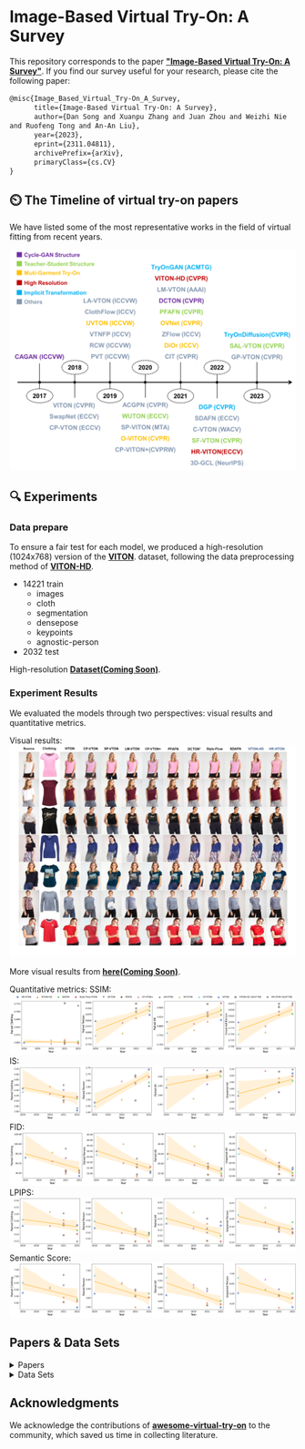 # Image-Based Virtual Try-On: A Survey

This repository corresponds to the paper [**"Image-Based Virtual Try-On: A Survey"**](http://arxiv.org/abs/2311.04811).
If you find our survey useful for your research, please cite the following paper:

```
@misc{Image_Based_Virtual_Try-On_A_Survey,
      title={Image-Based Virtual Try-On: A Survey}, 
      author={Dan Song and Xuanpu Zhang and Juan Zhou and Weizhi Nie and Ruofeng Tong and An-An Liu},
      year={2023},
      eprint={2311.04811},
      archivePrefix={arXiv},
      primaryClass={cs.CV}
}
```


## ⏲️ The Timeline of virtual try-on papers

We have listed some of the most representative works in the field of virtual fitting from recent years.

![Time-line](readme/Time_line.png)


## 🔍 Experiments

### Data prepare

To ensure a fair test for each model, we produced a high-resolution (1024x768) version of the [**VITON**](https://github.com/xthan/VITON). dataset, following the data preprocessing method of [**VITON-HD**](https://github.com/shadow2496/VITON-HD).

- 14221 train
  - images
  - cloth
  - segmentation
  - densepose
  - keypoints
  - agnostic-person
- 2032 test

High-resolution [**Dataset(Coming Soon)**](https://github.com/little-misfit/Survey-Of-Virtual-Try-On).

### Experiment Results

We evaluated the models through two perspectives: visual results and quantitative metrics.

Visual results:
![visual results](readme/keshihua.jpg)

More visual results from [**here(Coming Soon)**](https://github.com/little-misfit/Survey-Of-Virtual-Try-On).

Quantitative metrics:
SSIM:
![SSIM](readme/plot_SSIM.png)
IS:
![IS](readme/plot_IS.png)
FID:
![FID](readme/plot_FID.png)
LPIPS:
![LPIPS](readme/plot_LPIPS.png)
Semantic Score:
![Semantic Score](readme/plot_Clip.png)




## Papers & Data Sets

<details><summary>Papers</summary>
<table class="tg">
<thead>
  <tr>
    <th class="tg-baqh" align="center" rowspan="2">model</th>
    <th class="tg-0lax" align="center" rowspan="2">Release Time</th>
    <th class="tg-0lax" align="center" rowspan="2">Paper</th>
    <th class="tg-0lax" align="center" rowspan="2">Code</th>
  </tr>
  <tr>
  </tr>
</thead>
<tbody>
  <tr>
    <td class="tg-baqh" align="center">CAGAN</td>
    <td class="tg-0lax" align="center">2017</td>
    <td class="tg-0lax" align="center"><a href="https://arxiv.org/abs/1709.04695">Paper</a></td>
    <td class="tg-0lax" align="center">-</td>
  </tr>


</tbody>
</table>
</details>

<details><summary>Data Sets</summary>
<table class="tg">
<thead>
  <tr>
    <th class="tg-baqh" align="center" rowspan="2">Data set</th>
    <th class="tg-0lax" align="center" rowspan="2">Release Time</th>
    <th class="tg-0lax" align="center" rowspan="2">Resolution</th>
	<th class="tg-0lax" align="center" rowspan="2">Quantity Train/Test</th>
    <th class="tg-0lax" align="center" rowspan="2">Link</th>
  </tr>
  <tr>
  </tr>
</thead>

<tbody>
  <tr>
    <td class="tg-baqh" align="center">VITON</td>
    <td class="tg-0lax" align="center">2018</td>
    <td class="tg-0lax" align="center">256*192</td>
	<td class="tg-0lax" align="center">14221/2032</td>
    <td class="tg-0lax" align="center"><a href="https://github.com/xthan/VITON">Link</a></td>
  </tr>
  <tr>
    <td class="tg-baqh" align="center">MPV</td>
    <td class="tg-0lax" align="center">2019</td>
    <td class="tg-0lax" align="center">256*192</td>
	<td class="tg-0lax" align="center">52236/10544</td>
    <td class="tg-0lax" align="center"><a href="https://pan.baidu.com/s/1VZSJg5KRYKRCn8DzIyPOLQ?pwd=ipno">Collected by us(Extraction code:ipno)</a></td>
  </tr>
  <tr>
    <td class="tg-baqh" align="center">DeepFashion</td>
    <td class="tg-0lax" align="center">2016</td>
    <td class="tg-0lax" align="center">1101*750</td>
	<td class="tg-0lax" align="center">52712/*</td>
    <td class="tg-0lax" align="center"><a href="https://github.com/yumingj/DeepFashion-MultiModal">Link</a></td>
  </tr>
  <tr>
    <td class="tg-baqh" align="center">VITON-HD</td>
    <td class="tg-0lax" align="center">2021</td>
    <td class="tg-0lax" align="center">1024*768</td>
	<td class="tg-0lax" align="center">11647/2032</td>
    <td class="tg-0lax" align="center"><a href="https://github.com/shadow2496/VITON-HD">Link</a></td>
  </tr>
  <tr>
    <td class="tg-baqh" align="center">ESF</td>
    <td class="tg-0lax" align="center">2022</td>
    <td class="tg-0lax" align="center">512*512</td>
	<td class="tg-0lax" align="center">170000/10000</td>
    <td class="tg-0lax" align="center"><a href="https://github.com/RuiLiFeng/Deep-Generative-Projection">Link</a></td>
  </tr>
  <tr>
    <td class="tg-baqh" align="center">DressCode</td>
    <td class="tg-0lax" align="center">2022</td>
    <td class="tg-0lax" align="center">1024*768</td>
	<td class="tg-0lax" align="center">48392/5400</td>
    <td class="tg-0lax" align="center"><a href="https://github.com/aimagelab/dress-code">Link</a></td>
  </tr>

  

</tbody>
</table>
</details>


## Acknowledgments

We acknowledge the contributions of [**awesome-virtual-try-on**](https://github.com/minar09/awesome-virtual-try-on) to the community, which saved us time in collecting literature.

